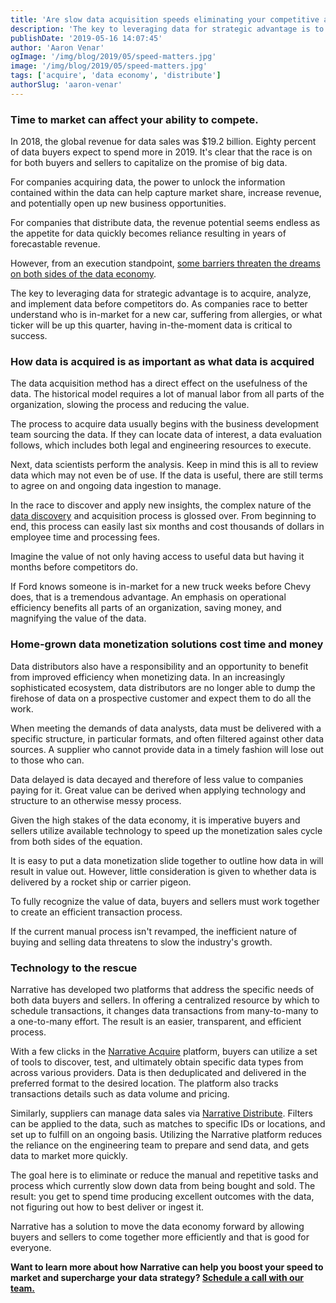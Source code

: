 ```yaml
---
title: 'Are slow data acquisition speeds eliminating your competitive advantage?'
description: 'The key to leveraging data for strategic advantage is to acquire, analyze, and implement data before competitors do. This requires an operational efficiency that most companies lack.'
publishDate: '2019-05-16 14:07:45'
author: 'Aaron Venar'
ogImage: '/img/blog/2019/05/speed-matters.jpg'
image: '/img/blog/2019/05/speed-matters.jpg'
tags: ['acquire', 'data economy', 'distribute']
authorSlug: 'aaron-venar'
---
```

### Time to market can affect your ability to compete.

In 2018, the global revenue for data sales was $19.2 billion. Eighty percent of data buyers expect to spend more in 2019. It's clear that the race is on for both buyers and sellers to capitalize on the promise of big data.  
  
For companies acquiring data, the power to unlock the information contained within the data can help capture market share, increase revenue, and potentially open up new business opportunities.  
  
For companies that distribute data, the revenue potential seems endless as the appetite for data quickly becomes reliance resulting in years of forecastable revenue.  
  
However, from an execution standpoint, [some barriers threaten the dreams on both sides of the data economy](/the-spotify-of-data).  
  
The key to leveraging data for strategic advantage is to acquire, analyze, and implement data before competitors do. As companies race to better understand who is in-market for a new car, suffering from allergies, or what ticker will be up this quarter, having in-the-moment data is critical to success.

### How data is acquired is as important as what data is acquired

The data acquisition method has a direct effect on the usefulness of the data. The historical model requires a lot of manual labor from all parts of the organization, slowing the process and reducing the value.  
  
The process to acquire data usually begins with the business development team sourcing the data. If they can locate data of interest, a data evaluation follows, which includes both legal and engineering resources to execute.  
  
Next, data scientists perform the analysis. Keep in mind this is all to review data which may not even be of use. If the data is useful, there are still terms to agree on and ongoing data ingestion to manage.  
  
In the race to discover and apply new insights, the complex nature of the [data discovery](/data-discovery-assistant) and acquisition process is glossed over. From beginning to end, this process can easily last six months and cost thousands of dollars in employee time and processing fees.  
  
Imagine the value of not only having access to useful data but having it months before competitors do.  
  
If Ford knows someone is in-market for a new truck weeks before Chevy does, that is a tremendous advantage. An emphasis on operational efficiency benefits all parts of an organization, saving money, and magnifying the value of the data.

### Home-grown data monetization solutions cost time and money

Data distributors also have a responsibility and an opportunity to benefit from improved efficiency when monetizing data. In an increasingly sophisticated ecosystem, data distributors are no longer able to dump the firehose of data on a prospective customer and expect them to do all the work.  
  
When meeting the demands of data analysts, data must be delivered with a specific structure, in particular formats, and often filtered against other data sources. A supplier who cannot provide data in a timely fashion will lose out to those who can.  
  
Data delayed is data decayed and therefore of less value to companies paying for it. Great value can be derived when applying technology and structure to an otherwise messy process.  
  
Given the high stakes of the data economy, it is imperative buyers and sellers utilize available technology to speed up the monetization sales cycle from both sides of the equation.  
  
It is easy to put a data monetization slide together to outline how data in will result in value out. However, little consideration is given to whether data is delivered by a rocket ship or carrier pigeon.  
  
To fully recognize the value of data, buyers and sellers must work together to create an efficient transaction process.  
  
If the current manual process isn't revamped, the inefficient nature of buying and selling data threatens to slow the industry's growth.

### Technology to the rescue

Narrative has developed two platforms that address the specific needs of both data buyers and sellers. In offering a centralized resource by which to schedule transactions, it changes data transactions from many-to-many to a one-to-many effort. The result is an easier, transparent, and efficient process.  
  
With a few clicks in the [Narrative Acquire](https://narrative.io/platform-acquire) platform, buyers can utilize a set of tools to discover, test, and ultimately obtain specific data types from across various providers. Data is then deduplicated and delivered in the preferred format to the desired location. The platform also tracks transactions details such as data volume and pricing.  
  
Similarly, suppliers can manage data sales via [Narrative Distribute](https://narrative.io/platform-distribute). Filters can be applied to the data, such as matches to specific IDs or locations, and set up to fulfill on an ongoing basis. Utilizing the Narrative platform reduces the reliance on the engineering team to prepare and send data, and gets data to market more quickly.  
  
The goal here is to eliminate or reduce the manual and repetitive tasks and process which currently slow down data from being bought and sold. The result: you get to spend time producing excellent outcomes with the data, not figuring out how to best deliver or ingest it.  
  
Narrative has a solution to move the data economy forward by allowing buyers and sellers to come together more efficiently and that is good for everyone.

**Want to learn more about how Narrative can help you boost your speed to market and supercharge your data strategy? [Schedule a call with our team.](https://www.narrative.io/get-started)**
